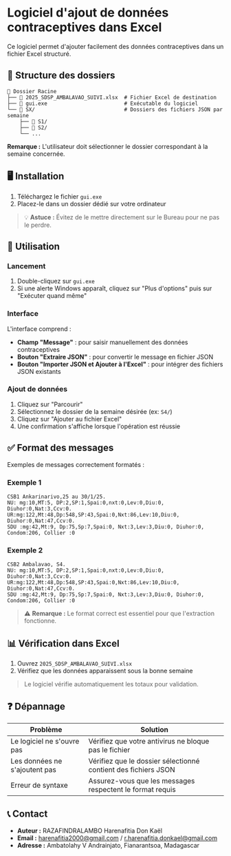 # Logiciel d'ajout de données contraceptives dans Excel

Ce logiciel permet d'ajouter facilement des données contraceptives dans un fichier Excel structuré.

## 📁 Structure des dossiers

```
📂 Dossier Racine
├── 📄 2025_SDSP_AMBALAVAO_SUIVI.xlsx  # Fichier Excel de destination
├── 📄 gui.exe                         # Exécutable du logiciel
└── 📂 SX/                             # Dossiers des fichiers JSON par semaine
    ├── 📂 S1/
    ├── 📂 S2/
    └── ...
```

**Remarque :** L'utilisateur doit sélectionner le dossier correspondant à la semaine concernée.

## 🖥️ Installation

1. Téléchargez le fichier `gui.exe`
2. Placez-le dans un dossier dédié sur votre ordinateur
   
> 💡 **Astuce :** Évitez de le mettre directement sur le Bureau pour ne pas le perdre.

## 🚀 Utilisation

### Lancement
1. Double-cliquez sur `gui.exe`
2. Si une alerte Windows apparaît, cliquez sur "Plus d'options" puis sur "Exécuter quand même"

### Interface
L'interface comprend :
- **Champ "Message"** : pour saisir manuellement des données contraceptives
- **Bouton "Extraire JSON"** : pour convertir le message en fichier JSON
- **Bouton "Importer JSON et Ajouter à l'Excel"** : pour intégrer des fichiers JSON existants

### Ajout de données
1. Cliquez sur "Parcourir"
2. Sélectionnez le dossier de la semaine désirée (ex: `S4/`)
3. Cliquez sur "Ajouter au fichier Excel"
4. Une confirmation s'affiche lorsque l'opération est réussie

## ✅ Format des messages

Exemples de messages correctement formatés :

### Exemple 1
```
CSB1 Ankarinarivo,25 au 30/1/25.  
NU: mg:10,MT:5, DP:2,SP:1,Spai:0,nxt:0,Lev:0,Diu:0, Diuhor:0,Nat:3,Ccv:0. 
UR:mg:122,Mt:48,Dp:548,SP:43,Spai:0,Nxt:86,Lev:10,Diu:0, Diuhor:0,Nat:47,Ccv:0.  
SDU :mg:42,Mt:9, Dp:75,Sp:7,Spai:0, Nxt:3,Lev:3,Diu:0, Diuhor:0, Condom:206, Collier :0
```

### Exemple 2
```
CSB2 Ambalavao, S4.  
NU: mg:10,MT:5, DP:2,SP:1,Spai:0,nxt:0,Lev:0,Diu:0, Diuhor:0,Nat:3,Ccv:0. 
UR:mg:122,Mt:48,Dp:548,SP:43,Spai:0,Nxt:86,Lev:10,Diu:0, Diuhor:0,Nat:47,Ccv:0.  
SDU :mg:42,Mt:9, Dp:75,Sp:7,Spai:0, Nxt:3,Lev:3,Diu:0, Diuhor:0, Condom:206, Collier :0
```

> ⚠️ **Remarque :** Le format correct est essentiel pour que l'extraction fonctionne.

## 📊 Vérification dans Excel
1. Ouvrez `2025_SDSP_AMBALAVAO_SUIVI.xlsx`
2. Vérifiez que les données apparaissent sous la bonne semaine
   
> Le logiciel vérifie automatiquement les totaux pour validation.

## ❓ Dépannage

| Problème | Solution |
|----------|----------|
| Le logiciel ne s'ouvre pas | Vérifiez que votre antivirus ne bloque pas le fichier |
| Les données ne s'ajoutent pas | Vérifiez que le dossier sélectionné contient des fichiers JSON |
| Erreur de syntaxe | Assurez-vous que les messages respectent le format requis |

## 📞 Contact

- **Auteur :** RAZAFINDRALAMBO Harenafitia Don Kaël
- **Email :** harenafitia2000@gmail.com / r.harenafitia.donkael@gmail.com
- **Adresse :** Ambatolahy V Andrainjato, Fianarantsoa, Madagascar
